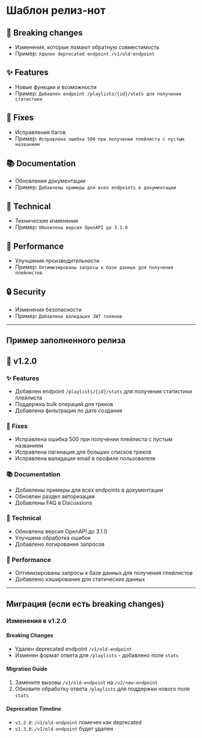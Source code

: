 # Шаблон релиз-нот

## 🚨 Breaking changes
- Изменения, которые ломают обратную совместимость
- Пример: `Удален deprecated endpoint /v1/old-endpoint`

## ✨ Features
- Новые функции и возможности
- Пример: `Добавлен endpoint /playlists/{id}/stats для получения статистики`

## 🐞 Fixes
- Исправления багов
- Пример: `Исправлена ошибка 500 при получении плейлиста с пустым названием`

## 📚 Documentation
- Обновления документации
- Пример: `Добавлены примеры для всех endpoints в документации`

## 🔧 Technical
- Технические изменения
- Пример: `Обновлена версия OpenAPI до 3.1.0`

## 🚀 Performance
- Улучшения производительности
- Пример: `Оптимизированы запросы к базе данных для получения плейлистов`

## 🔒 Security
- Изменения безопасности
- Пример: `Добавлена валидация JWT токенов`

---

## Пример заполненного релиза

## 🚀 v1.2.0

### ✨ Features
- Добавлен endpoint `/playlists/{id}/stats` для получения статистики плейлиста
- Поддержка bulk операций для треков
- Добавлена фильтрация по дате создания

### 🐞 Fixes
- Исправлена ошибка 500 при получении плейлиста с пустым названием
- Исправлена пагинация для больших списков треков
- Исправлена валидация email в профиле пользователя

### 📚 Documentation
- Добавлены примеры для всех endpoints в документации
- Обновлен раздел авторизации
- Добавлены FAQ в Discussions

### 🔧 Technical
- Обновлена версия OpenAPI до 3.1.0
- Улучшена обработка ошибок
- Добавлено логирование запросов

### 🚀 Performance
- Оптимизированы запросы к базе данных для получения плейлистов
- Добавлено кэширование для статических данных

---

## Миграция (если есть breaking changes)

### Изменения в v1.2.0

#### Breaking Changes
- Удален deprecated endpoint `/v1/old-endpoint`
- Изменен формат ответа для `/playlists` - добавлено поле `stats`

#### Migration Guide
1. Замените вызовы `/v1/old-endpoint` на `/v2/new-endpoint`
2. Обновите обработку ответа `/playlists` для поддержки нового поля `stats`

#### Deprecation Timeline
- `v1.2.0`: `/v1/old-endpoint` помечен как deprecated
- `v1.3.0`: `/v1/old-endpoint` будет удален 